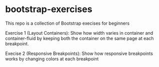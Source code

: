 # bootstrap-exercises
This repo is a collection of Bootstrap execises for beginners


Exercise 1 (Layout Containers): Show how width varies in container and container-fluid by keeping both the container on the same page at each breakpoint.

[logo]: https://github.com/dnsudhir/bootstrap-exercises/gif/Exercise1.gif "Logo Title Text 2"



Execise 2 (Responsive Breakpoints): Show how responsive breakpoints works by changing colors at each breakpoint